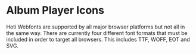 Album Player Icons
==================

Hoti Webfonts are supported by all major browser platforms but not all in the same way. There are currently four different font formats that must be included in order to target all browsers. This includes TTF, WOFF, EOT and SVG.
